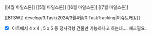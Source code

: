 
[[4월 마일스톤]]
[[5월 마일스톤]]
[[6월 마일스톤]]
[[7월 마일스톤]]

[[BTSW2-develop/3.Task/2024/3월4월/0.TaskTracking|이슈트래킹]] 


- [x] 아트에서 4 x 4 , 5 x 5  등 정사각형 건물만 가능하다고 하는데.... 체크필요.